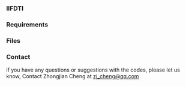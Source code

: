 ### IIFDTI

### Requirements

### Files

### Contact
if you have any questions or suggestions with the codes, please let us know, Contact Zhongjian Cheng at zj_cheng@qq.com
